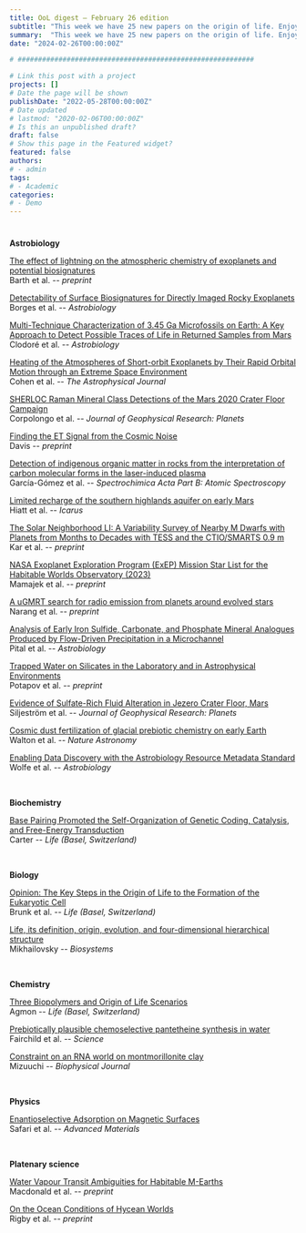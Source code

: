```yaml
---
title: OoL digest — February 26 edition
subtitle: "This week we have 25 new papers on the origin of life. Enjoy!"
summary:  "This week we have 25 new papers on the origin of life. Enjoy!"
date: "2024-02-26T00:00:00Z"

# ##########################################################

# Link this post with a project
projects: []
# Date the page will be shown
publishDate: "2022-05-28T00:00:00Z"
# Date updated
# lastmod: "2020-02-06T00:00:00Z"
# Is this an unpublished draft?
draft: false
# Show this page in the Featured widget?
featured: false
authors:
# - admin
tags:
# - Academic
categories:
# - Demo
---
```


# ##########################################################

**Astrobiology**

[The effect of lightning on the atmospheric chemistry of exoplanets and potential biosignatures](https://doi.org/10.48550/arXiv.2402.13682) <br> Barth et al. -- *preprint*

[Detectability of Surface Biosignatures for Directly Imaged Rocky Exoplanets](https://doi.org/10.1089/ast.2023.0099) <br> Borges et al. -- *Astrobiology*

[Multi-Technique Characterization of 3.45 Ga Microfossils on Earth: A Key Approach to Detect Possible Traces of Life in Returned Samples from Mars](https://doi.org/10.1089/ast.2023.0089) <br> Clodoré et al. -- *Astrobiology*

[Heating of the Atmospheres of Short-orbit Exoplanets by Their Rapid Orbital Motion through an Extreme Space Environment](https://doi.org/10.3847/1538-4357/ad206a) <br> Cohen et al. -- *The Astrophysical Journal*

[SHERLOC Raman Mineral Class Detections of the Mars 2020 Crater Floor Campaign](https://doi.org/10.1029/2022JE007455) <br> Corpolongo et al. -- *Journal of Geophysical Research: Planets*

[Finding the ET Signal from the Cosmic Noise](https://doi.org/10.48550/arXiv.2204.04405) <br> Davis -- *preprint*

[Detection of indigenous organic matter in rocks from the interpretation of carbon molecular forms in the laser-induced plasma](https://doi.org/10.1016/j.sab.2024.106861) <br> García-Gómez et al. -- *Spectrochimica Acta Part B: Atomic Spectroscopy*

[Limited recharge of the southern highlands aquifer on early Mars](https://doi.org/10.1016/j.icarus.2023.115774) <br> Hiatt et al. -- *Icarus*

[The Solar Neighborhood LI: A Variability Survey of Nearby M Dwarfs with Planets from Months to Decades with TESS and the CTIO/SMARTS 0.9 m](http://arxiv.org/abs/2402.14121) <br> Kar et al. -- *preprint*

[NASA Exoplanet Exploration Program (ExEP) Mission Star List for the Habitable Worlds Observatory (2023)](http://arxiv.org/abs/2402.12414) <br> Mamajek et al. -- *preprint*

[A uGMRT search for radio emission from planets around evolved stars](https://doi.org/10.48550/arXiv.2402.11182) <br> Narang et al. -- *preprint*

[Analysis of Early Iron Sulfide, Carbonate, and Phosphate Mineral Analogues Produced by Flow-Driven Precipitation in a Microchannel](https://doi.org/10.1089/ast.2021.0088) <br> Pital et al. -- *Astrobiology*

[Trapped Water on Silicates in the Laboratory and in Astrophysical Environments](https://doi.org/10.48550/arXiv.2402.13600) <br> Potapov et al. -- *preprint*

[Evidence of Sulfate-Rich Fluid Alteration in Jezero Crater Floor, Mars](https://doi.org/10.1029/2023JE007989) <br> Siljeström et al. -- *Journal of Geophysical Research: Planets*

[Cosmic dust fertilization of glacial prebiotic chemistry on early Earth](https://doi.org/10.1038/s41550-024-02212-z) <br> Walton et al. -- *Nature Astronomy*

[Enabling Data Discovery with the Astrobiology Resource Metadata Standard](https://doi.org/10.1089/ast.2023.0067) <br> Wolfe et al. -- *Astrobiology*

<br>

**Biochemistry**

[Base Pairing Promoted the Self-Organization of Genetic Coding, Catalysis, and Free-Energy Transduction](https://doi.org/10.3390/life14020199) <br> Carter -- *Life (Basel, Switzerland)*

<br>

**Biology**

[Opinion: The Key Steps in the Origin of Life to the Formation of the Eukaryotic Cell](https://doi.org/10.3390/life14020226) <br> Brunk et al. -- *Life (Basel, Switzerland)*

[Life, its definition, origin, evolution, and four-dimensional hierarchical structure](https://doi.org/10.1016/j.biosystems.2024.105158) <br> Mikhailovsky -- *Biosystems*

<br>

**Chemistry**

[Three Biopolymers and Origin of Life Scenarios](https://doi.org/10.3390/life14020277) <br> Agmon -- *Life (Basel, Switzerland)*

[Prebiotically plausible chemoselective pantetheine synthesis in water](https://doi.org/10.1126/science.adk4432) <br> Fairchild et al. -- *Science*

[Constraint on an RNA world on montmorillonite clay](https://doi.org/10.1016/j.bpj.2024.01.020) <br> Mizuuchi -- *Biophysical Journal*

<br>

**Physics**

[Enantioselective Adsorption on Magnetic Surfaces](https://doi.org/10.1002/adma.202308666) <br> Safari et al. -- *Advanced Materials*

<br>

**Platenary science**

[Water Vapour Transit Ambiguities for Habitable M-Earths](https://doi.org/10.48550/arXiv.2402.12253) <br> Macdonald et al. -- *preprint*

[On the Ocean Conditions of Hycean Worlds](https://doi.org/10.48550/arXiv.2402.12330) <br> Rigby et al. -- *preprint*

